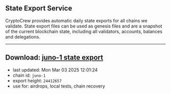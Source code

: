 ## State Export Service
CryptoCrew provides automatic daily state exports for all chains we validate. State export files can be used as genesis files and are a snapshot of the current blockchain state, including all validators, accounts, balances and delegations.

---
**Download: [juno-1 state export](https://dl-eu2.ccvalidators.com/SERVICE/juno/juno-1_export_24412657.json)**
---

- last updated: Mon Mar 03 2025 12:01:24
- chain id: `juno-1`
- export height: `24412657`
- use for: airdrops, local tests, chain recovery
